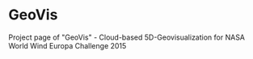 # GeoVis
Project page of "GeoVis" - Cloud-based 5D-Geovisualization for NASA World Wind Europa Challenge 2015
